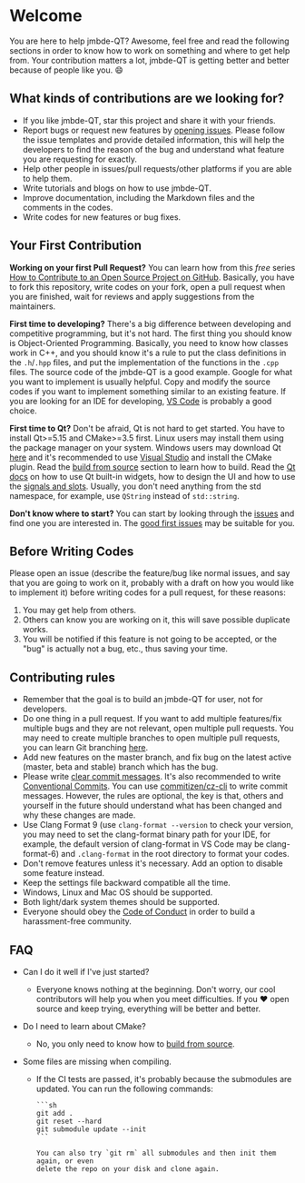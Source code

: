 # Welcome

You are here to help jmbde-QT? Awesome, feel free and read the following sections in
order to know how to work on something and where to get help from. Your contribution
matters a lot, jmbde-QT is getting better and better because of people like you. :smile:

## What kinds of contributions are we looking for?

- If you like jmbde-QT, star this project and share it with your friends.
- Report bugs or request new features by
    [opening issues](https://github.com/jmuelbert/jmbde-QT/issues/new/choose). Please
    follow the issue templates and provide detailed information, this will help the
    developers to find the reason of the bug and understand what feature you are
    requesting for exactly.
- Help other people in issues/pull requests/other platforms if you are able to help
    them.
- Write tutorials and blogs on how to use jmbde-QT.
- Improve documentation, including the Markdown files and the comments in the codes.
- Write codes for new features or bug fixes.

## Your First Contribution

__Working on your first Pull Request?__ You can learn how from this _free_ series
[How to Contribute to an Open Source Project on GitHub](https://egghead.io/series/how-to-contribute-to-an-open-source-project-on-github).
Basically, you have to fork this repository, write codes on your fork, open a pull
request when you are finished, wait for reviews and apply suggestions from the
maintainers.

__First time to developing?__ There's a big difference between developing and
competitive programming, but it's not hard. The first thing you should know is
Object-Oriented Programming. Basically, you need to know how classes work in C++, and
you should know it's a rule to put the class definitions in the `.h`/`.hpp` files, and
put the implementation of the functions in the `.cpp` files. The source code of the
jmbde-QT is a good example. Google for what you want to implement is usually helpful.
Copy and modify the source codes if you want to implement something similar to an
existing feature. If you are looking for an IDE for developing,
[VS Code](https://code.visualstudio.com/) is probably a good choice.

__First time to Qt?__ Don't be afraid, Qt is not hard to get started. You have to
install Qt>=5.15 and CMake>=3.5 first. Linux users may install them using the package
manager on your system. Windows users may download Qt [here](https://www.qt.io/download)
and it's recommended to use [Visual Studio](https://visualstudio.microsoft.com/) and
install the CMake plugin. Read the
[build from source](https://github.com/jmuelbert/jmbde-QT) section to learn how to
build. Read the [Qt docs](https://doc.qt.io/) on how to use Qt built-in widgets, how to
design the UI and how to use the
[signals and slots](https://doc.qt.io/qt-5/signalsandslots.html). Usually, you don't
need anything from the std namespace, for example, use `QString` instead of
`std::string`.

__Don't know where to start?__ You can start by looking through the
[issues](https://github.com/jmuelbert/jmbde-QT/issues) and find one you are interested
in. The
[good first issues](https://github.com/jmuelbert/jmbde-QT/issues?q=is%3Aissue+is%3Aopen+label%3A%22good+first+issue%22)
may be suitable for you.

## Before Writing Codes

Please open an issue (describe the feature/bug like normal issues, and say that you are
going to work on it, probably with a draft on how you would like to implement it) before
writing codes for a pull request, for these reasons:

1. You may get help from others.
2. Others can know you are working on it, this will save possible duplicate works.
3. You will be notified if this feature is not going to be accepted, or the "bug" is
   actually not a bug, etc., thus saving your time.

## Contributing rules

- Remember that the goal is to build an jmbde-QT for user, not for developers.
- Do one thing in a pull request. If you want to add multiple features/fix multiple
    bugs and they are not relevant, open multiple pull requests. You may need to create
    multiple branches to open multiple pull requests, you can learn Git branching
    [here](https://learngitbranching.js.org/).
- Add new features on the master branch, and fix bug on the latest active (master,
    beta and stable) branch which has the bug.
- Please write [clear commit messages](https://chris.beams.io/posts/git-commit/). It's
    also recommended to write
    [Conventional Commits](https://www.conventionalcommits.org/). You can use
    [commitizen/cz-cli](https://github.com/commitizen/cz-cli) to write commit messages.
    However, the rules are optional, the key is that, others and yourself in the future
    should understand what has been changed and why these changes are made.
- Use Clang Format 9 (use `clang-format --version` to check your version, you may need
    to set the clang-format binary path for your IDE, for example, the default version
    of clang-format in VS Code may be clang-format-6) and `.clang-format` in the root
    directory to format your codes.
- Don't remove features unless it's necessary. Add an option to disable some feature
    instead.
- Keep the settings file backward compatible all the time.
- Windows, Linux and Mac OS should be supported.
- Both light/dark system themes should be supported.
- Everyone should obey the [Code of Conduct](CODE_OF_CONDUCT.md) in order to build a
    harassment-free community.

## FAQ

- Can I do it well if I've just started?
  - Everyone knows nothing at the beginning. Don't worry, our cool contributors will
        help you when you meet difficulties. If you :heart: open source and keep trying,
        everything will be better and better.
- Do I need to learn about CMake?
  - No, you only need to know how to
        [build from source](https://github.com/jmuelbert/jmbde-QT).
- Some files are missing when compiling.

  - If the CI tests are passed, it's probably because the submodules are updated.
        You can run the following commands:

        ```sh
        git add .
        git reset --hard
        git submodule update --init
        ```

        You can also try `git rm` all submodules and then init them again, or even
        delete the repo on your disk and clone again.

